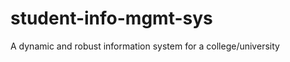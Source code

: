 student-info-mgmt-sys
=====================

A dynamic and robust information system for a college/university
